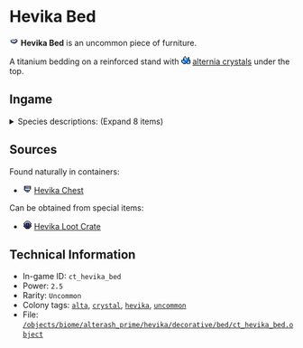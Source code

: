 # Hevika Bed

<img src="https://raw.githubusercontent.com/Ceterai/Enternia/main/objects/biome/alterash_prime/hevika/decorative/bed/icon.png" alt="Hevika Bed icon" loading="lazy" height="16px" width="auto" /> **Hevika Bed** is an uncommon piece of furniture.

A titanium bedding on a reinforced stand with <img src="https://raw.githubusercontent.com/Ceterai/Enternia/main/objects/biome/alterash_prime/ionic/ct_alternia_crystal/icon.png" alt="Alternia Crystal icon" loading="lazy" height="16px" width="auto" /> [alternia crystals](https://ceterai.github.io/MyEnternia/Wiki/AlterniaCrystal) under the top.

## Ingame

<details markdown="1"><summary>Species descriptions: (Expand 8 items)</summary>

- Alta: Beds like this one can often be found in labs and tech clinics. It has life support tech, hence the power source.
- Apex: A pretty crystal bed, solid and very comfy.
- Avian: This bed looks astonishingly attractive.
- Floran: Floran like sharp cryssstal bed.
- Glitch: Calm. This bed is filled with feeling of peace.
- Human: I think I saw a similar beds when I went to the infirmary.
- Hylotl: A sturdy, but attractive crystal bed made in soft colors. This harmonic combination gives a feeling of comfort.
- Novakid: Ain't this bed lookin' like it ran away from the hospital?

</details>

## Sources

Found naturally in containers:

- <img src="https://raw.githubusercontent.com/Ceterai/Enternia/main/objects/biome/alterash_prime/hevika/decorative/chest/icon.png" alt="Hevika Chest icon" loading="lazy" height="16px" width="auto" /> [Hevika Chest](https://ceterai.github.io/MyEnternia/Wiki/HevikaChest)

Can be obtained from special items:

- <img src="https://raw.githubusercontent.com/Ceterai/Enternia/main/items/active/alta/loot/biome/ct_hevika_loot.png" alt="Hevika Loot Crate icon" loading="lazy" height="16px" width="auto" /> [Hevika Loot Crate](https://ceterai.github.io/MyEnternia/Wiki/HevikaLootCrate)

## Technical Information

- In-game ID: `ct_hevika_bed`
- Power: `2.5`
- Rarity: `Uncommon`
- Colony tags: [`alta`](https://ceterai.github.io/MyEnternia/Wiki/Tags/Alta), [`crystal`](https://ceterai.github.io/MyEnternia/Wiki/Tags/Crystal), [`hevika`](https://ceterai.github.io/MyEnternia/Wiki/Tags/Hevika), [`uncommon`](https://ceterai.github.io/MyEnternia/Wiki/Tags/Uncommon)
- File: [`/objects/biome/alterash_prime/hevika/decorative/bed/ct_hevika_bed.object`](https://github.com/Ceterai/Enternia/blob/main/objects/biome/alterash_prime/hevika/decorative/bed/ct_hevika_bed.object)
